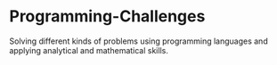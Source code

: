 # Programming-Challenges
Solving different kinds of problems using programming languages and applying analytical and mathematical skills.
